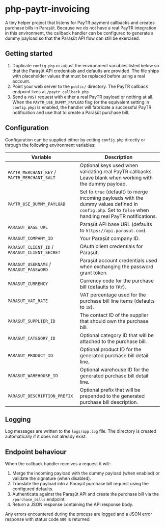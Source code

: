 # php-paytr-invoicing

A tiny helper project that listens for PayTR payment callbacks and creates purchase bills in Paraşüt. Because we do not have a real PayTR integration in this environment, the callback handler can be configured to generate a dummy payload so that the Paraşüt API flow can still be exercised.

## Getting started

1. Duplicate `config.php` or adjust the environment variables listed below so that the Paraşüt API credentials and defaults are provided. The file ships with placeholder values that must be replaced before using a real account.
2. Point your web server to the `public/` directory. The PayTR callback endpoint lives at `/paytr_callback.php`.
3. Send a `POST` request with either a real PayTR payload or nothing at all. When the `PAYTR_USE_DUMMY_PAYLOAD` flag (or the equivalent setting in `config.php`) is enabled, the handler will fabricate a successful PayTR notification and use that to create a Paraşüt purchase bill.

## Configuration

Configuration can be supplied either by editing `config.php` directly or through the following environment variables:

| Variable | Description |
| --- | --- |
| `PAYTR_MERCHANT_KEY` / `PAYTR_MERCHANT_SALT` | Optional keys used when validating real PayTR callbacks. Leave blank when working with the dummy payload. |
| `PAYTR_USE_DUMMY_PAYLOAD` | Set to `true` (default) to merge incoming payloads with the dummy values defined in `config.php`. Set to `false` when handling real PayTR notifications. |
| `PARASUT_BASE_URL` | Paraşüt API base URL (defaults to `https://api.parasut.com`). |
| `PARASUT_COMPANY_ID` | Your Paraşüt company ID. |
| `PARASUT_CLIENT_ID` / `PARASUT_CLIENT_SECRET` | OAuth client credentials for Paraşüt. |
| `PARASUT_USERNAME` / `PARASUT_PASSWORD` | Paraşüt account credentials used when exchanging the password grant token. |
| `PARASUT_CURRENCY` | Currency code for the purchase bill (defaults to `TRY`). |
| `PARASUT_VAT_RATE` | VAT percentage used for the purchase bill line items (defaults to `18`). |
| `PARASUT_SUPPLIER_ID` | The contact ID of the supplier that should own the purchase bill. |
| `PARASUT_CATEGORY_ID` | Optional category ID that will be attached to the purchase bill. |
| `PARASUT_PRODUCT_ID` | Optional product ID for the generated purchase bill detail line. |
| `PARASUT_WAREHOUSE_ID` | Optional warehouse ID for the generated purchase bill detail line. |
| `PARASUT_DESCRIPTION_PREFIX` | Optional prefix that will be prepended to the generated purchase bill description. |

## Logging

Log messages are written to the `logs/app.log` file. The directory is created automatically if it does not already exist.

## Endpoint behaviour

When the callback handler receives a request it will:

1. Merge the incoming payload with the dummy payload (when enabled) or validate the signature (when disabled).
2. Translate the payload into a Paraşüt purchase bill request using the configured defaults.
3. Authenticate against the Paraşüt API and create the purchase bill via the `/purchase_bills` endpoint.
4. Return a JSON response containing the API response body.

Any errors encountered during the process are logged and a JSON error response with status code `500` is returned.
